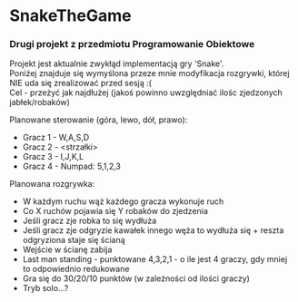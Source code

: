 # SnakeTheGame
### Drugi projekt z przedmiotu Programowanie Obiektowe
Projekt jest aktualnie zwykłąd implementacją gry 'Snake'.  
Poniżej znajduje się wymyślona przeze mnie modyfikacja rozgrywki, której NIE uda się zrealizować przed sesją :(  
Cel - przeżyć jak najdłużej (jakoś powinno uwzględniać ilośc zjedzonych jabłek/robaków)  
  
Planowane sterowanie (góra, lewo, dół, prawo):
* Gracz 1 - W,A,S,D
* Gracz 2 - <strzałki>
* Gracz 3 - I,J,K,L
* Gracz 4 - Numpad: 5,1,2,3

Planowana rozgrywka:
* W każdym ruchu wąż każdego gracza wykonuje ruch
* Co X ruchów pojawia się Y robaków do zjedzenia
* Jeśli gracz zje robka to się wydłuża
* Jeśli gracz zje odgryzie kawałek innego węża to wydłuża się + reszta odgryziona staje się ścianą
* Wejście w ścianę zabija
* Last man standing - punktowane 4,3,2,1 - o ile jest 4 graczy, gdy mniej to odpowiednio redukowane
* Gra się do 30/20/10 punktów (w zależności od ilości graczy)
* Tryb solo...?

